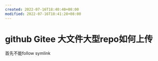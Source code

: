 ```yaml
---
created: 2022-07-16T18:40:40+08:00
modified: 2022-07-16T18:41:28+08:00
---
```


# github Gitee 大文件大型repo如何上传

首先不能follow symlink
